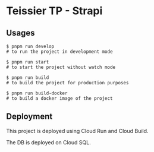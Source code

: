 # Teissier TP - Strapi

## Usages

```
$ pnpm run develop
# to run the project in development mode
```

```
$ pnpm run start
# to start the project without watch mode
```

```
$ pnpm run build
# to build the project for production purposes
```

```
$ pnpm run build-docker
# to build a docker image of the project
```

## Deployment

This project is deployed using Cloud Run and Cloud Build.

The DB is deployed on Cloud SQL.
